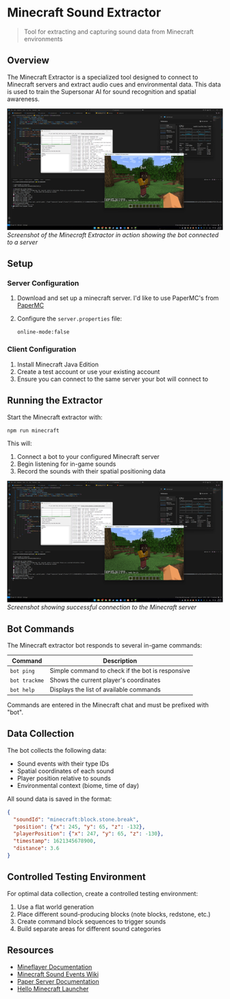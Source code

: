 # Minecraft Sound Extractor

> Tool for extracting and capturing sound data from Minecraft environments

## Overview

The Minecraft Extractor is a specialized tool designed to connect to Minecraft servers and extract audio cues and environmental data. This data is used to train the Supersonar AI for sound recognition and spatial awareness.

![Minecraft Extractor Overview](../docs/images/Screenshot%202025-03-06%20170041.png)
*Screenshot of the Minecraft Extractor in action showing the bot connected to a server*

## Setup

### Server Configuration

1. Download and set up a minecraft server. I'd like to use PaperMC's from [PaperMC](https://papermc.io/downloads)
2. Configure the `server.properties` file:

   ```properties
   online-mode:false
   ```

### Client Configuration

1. Install Minecraft Java Edition
2. Create a test account or use your existing account
3. Ensure you can connect to the same server your bot will connect to

## Running the Extractor

Start the Minecraft extractor with:

```bash
npm run minecraft
```

This will:

1. Connect a bot to your configured Minecraft server
2. Begin listening for in-game sounds
3. Record the sounds with their spatial positioning data

![Minecraft Bot Connection](../docs/images/Screenshot%202025-03-06%20170041.png)
*Screenshot showing successful connection to the Minecraft server*

## Bot Commands

The Minecraft extractor bot responds to several in-game commands:

| Command | Description |
|---------|-------------|
| `bot ping` | Simple command to check if the bot is responsive |
| `bot trackme` | Shows the current player's coordinates |
| `bot help` | Displays the list of available commands |

Commands are entered in the Minecraft chat and must be prefixed with "bot".

## Data Collection

The bot collects the following data:

- Sound events with their type IDs
- Spatial coordinates of each sound
- Player position relative to sounds
- Environmental context (biome, time of day)

All sound data is saved in the format:

```json
{
  "soundId": "minecraft:block.stone.break",
  "position": {"x": 245, "y": 65, "z": -132},
  "playerPosition": {"x": 247, "y": 65, "z": -130},
  "timestamp": 1621345678900,
  "distance": 3.6
}
```

## Controlled Testing Environment

For optimal data collection, create a controlled testing environment:

1. Use a flat world generation
2. Place different sound-producing blocks (note blocks, redstone, etc.)
3. Create command block sequences to trigger sounds
4. Build separate areas for different sound categories

## Resources

- [Mineflayer Documentation](https://github.com/PrismarineJS/mineflayer)
- [Minecraft Sound Events Wiki](https://minecraft.fandom.com/wiki/Sounds.json)
- [Paper Server Documentation](https://docs.papermc.io/)
- [Hello Minecraft Launcher](https://github.com/HMCL-dev/HMCL)
